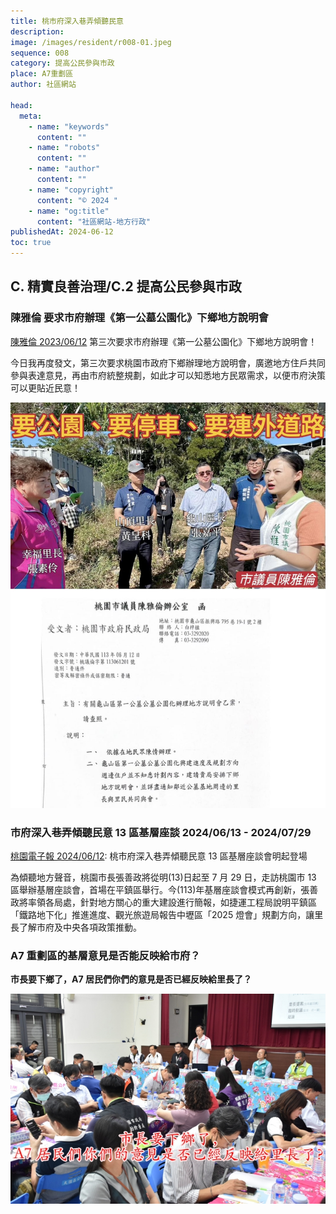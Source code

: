 ```yaml
---
title: 桃市府深入巷弄傾聽民意
description:
image: /images/resident/r008-01.jpeg
sequence: 008
category: 提高公民參與市政
place: A7重劃區
author: 社區網站

head:
  meta:
    - name: "keywords"
      content: ""
    - name: "robots"
      content: ""
    - name: "author"
      content: ""
    - name: "copyright"
      content: "© 2024 "
    - name: "og:title"
      content: "社區網站-地方行政"
publishedAt: 2024-06-12
toc: true
---
```


## C. 精實良善治理/C.2 提高公民參與市政

### 陳雅倫 要求市府辦理《第一公墓公園化》下鄉地方說明會

<a href="https://www.facebook.com/share/p/qL3JJeczyKyH9F9W/">陳雅倫 2023/06/12</a> 第三次要求市府辦理《第一公墓公園化》下鄉地方說明會！

今日我再度發文，第三次要求桃園市政府下鄉辦理地方說明會，廣邀地方住戶共同參與表達意見，再由市府統整規劃，如此才可以知悉地方民眾需求，以便市府決策可以更貼近民意！

![r008-02.jpeg](/images/resident/r008-02.jpeg)

### 市府深入巷弄傾聽民意 13 區基層座談 2024/06/13 - 2024/07/29

<a href="https://tyenews.com/2024/06/622397/?fbclid=IwZXh0bgNhZW0CMTEAAR2MGkR3R5sQA4vYy8wCwpq_tuXS1mra5FcRX869bQNvY3x5-0dgVDoixy8_aem_AaSJOPZS2Z1LR7TtbESnOo2okYKM2sA55NSa9yXvzPJIhFFV7UHeTqFx_-sSpx-ITuq2jUue7jwLjWNZLYG5Bby9">桃園電子報 2024/06/12</a>: 桃市府深入巷弄傾聽民意 13 區基層座談會明起登場

為傾聽地方聲音，桃園市長張善政將從明(13)日起至 7 月 29 日，走訪桃園市 13 區舉辦基層座談會，首場在平鎮區舉行。今(113)年基層座談會模式再創新，張善政將率領各局處，針對地方關心的重大建設進行簡報，如捷運工程局說明平鎮區「鐵路地下化」推進進度、觀光旅遊局報告中壢區「2025 燈會」規劃方向，讓里長了解市府及中央各項政策推動。

### A7 重劃區的基層意見是否能反映給市府？

**市長要下鄉了，A7 居民們你們的意見是否已經反映給里長了？**

![r008-01.jpeg](/images/resident/r008-01.jpeg)
